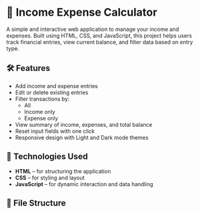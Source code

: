# 💸 Income Expense Calculator

A simple and interactive web application to manage your income and expenses. Built using HTML, CSS, and JavaScript, this project helps users track financial entries, view current balance, and filter data based on entry type.

## 🛠 Features

- Add income and expense entries
- Edit or delete existing entries
- Filter transactions by:
  - All
  - Income only
  - Expense only
- View summary of income, expenses, and total balance
- Reset input fields with one click
- Responsive design with Light and Dark mode themes

## 🎨 Technologies Used

- **HTML** – for structuring the application
- **CSS** – for styling and layout
- **JavaScript** – for dynamic interaction and data handling

## 📁 File Structure

